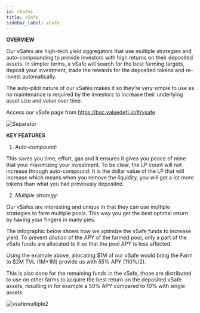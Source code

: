 ```yaml
---
id: vSafes
title: vSafe
sidebar_label: vSafe
---
```


**OVERVIEW**  

Our vSafes are high-tech yield aggregators that use multiple strategies and auto-compounding to provide investors with high returns on their deposited assets. In simpler terms, a vSafe will search for the best farming targets, deposit your investment, trade the rewards for the deposited tokens and re-invest automatically. 

The auto-pilot nature of our vSafes makes it so they’re very simple to use as no maintenance is required by the investors to increase their underlying asset size and value over time.  

Access our vSafe page from https://bsc.valuedefi.io/#/vsafe  

![Separator](../img/seperator.png)

**KEY FEATURES**  
   1. _Auto-compound:_  

This saves you time, effort, gas and it ensures it gives you peace of mine that your maximizing your investment. To be clear, the LP count will not increase through auto-compound. It is the dollar value of the LP that will increase which means when you remove the liquidity, you will get a lot more tokens than what you had previously deposited.

   2. _Multiple strategy:_  

Our vSafes are interesting and unique in that they can use multiple strategies to farm multiple pools. This way you get the best optimal return by having your fingers in many pies.
  
The infographic below shows how we optimize the vSafe funds to increase yield. To prevent dilution of the APY of the farmed pool, only a part of the vSafe funds are allocated to it so that the pool APY is less affected. 

Using the example above, allocating $1M of our vSafe would bring the Farm to $2M TVL \(1M+1M\) provide us with 55% APY \(110%/2\).

This is also done for the remaining funds in the vSafe, those are distributed to use on other farms to acquire the best return on the deposited vSafe assets, resulting in for example a 50% APY compared to 10% with single assets.

![vsafemultiple2](https://user-images.githubusercontent.com/78454114/109431305-7ac53a80-79cb-11eb-884a-e5432e405d89.png)  

